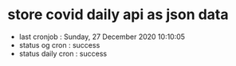 # store covid daily api as json data

- last cronjob : Sunday, 27 December 2020 10:10:05
- status og cron : success
- status daily cron : success
      
      